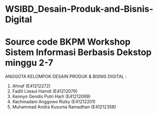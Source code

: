 # WSIBD_Desain-Produk-and-Bisnis-Digital
# Source code BKPM Workshop Sistem Informasi Berbasis Dekstop minggu 2-7
ANGGOTA KELOMPOK DESAIN PRODUK & BISNIS DIGITAL : 
1. Ahnaf (E41212272) 
2. Fadlil Liwaul Hamdi (E41212079)
3. Kennyo Gendis Putri Harli (E41212099)
4. Rachmadani Anggowo Rizky (E41212201)
5. Muhammad Andra Kusuma Ramadhan (E41212358)
